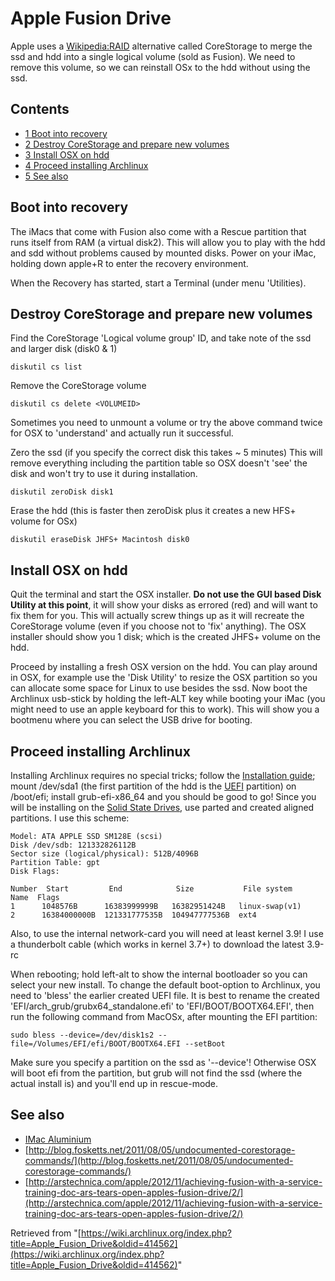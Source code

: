 # Apple Fusion Drive

Apple uses a [Wikipedia:RAID](https://en.wikipedia.org/wiki/RAID "wikipedia:RAID") alternative called CoreStorage to merge the ssd and hdd into a single logical volume (sold as Fusion). We need to remove this volume, so we can reinstall OSx to the hdd without using the ssd.

## Contents

*   [1 Boot into recovery](#Boot_into_recovery)
*   [2 Destroy CoreStorage and prepare new volumes](#Destroy_CoreStorage_and_prepare_new_volumes)
*   [3 Install OSX on hdd](#Install_OSX_on_hdd)
*   [4 Proceed installing Archlinux](#Proceed_installing_Archlinux)
*   [5 See also](#See_also)

## Boot into recovery

The iMacs that come with Fusion also come with a Rescue partition that runs itself from RAM (a virtual disk2). This will allow you to play with the hdd and sdd without problems caused by mounted disks. Power on your iMac, holding down apple+R to enter the recovery environment.

When the Recovery has started, start a Terminal (under menu 'Utilities).

## Destroy CoreStorage and prepare new volumes

Find the CoreStorage 'Logical volume group' ID, and take note of the ssd and larger disk (disk0 & 1)

```
diskutil cs list

```

Remove the CoreStorage volume

```
diskutil cs delete <VOLUMEID>

```

Sometimes you need to unmount a volume or try the above command twice for OSX to 'understand' and actually run it successful.

Zero the ssd (if you specify the correct disk this takes ~ 5 minutes) This will remove everything including the partition table so OSX doesn't 'see' the disk and won't try to use it during installation.

```
diskutil zeroDisk disk1

```

Erase the hdd (this is faster then zeroDisk plus it creates a new HFS+ volume for OSx)

```
diskutil eraseDisk JHFS+ Macintosh disk0

```

## Install OSX on hdd

Quit the terminal and start the OSX installer. **Do not use the GUI based Disk Utility at this point**, it will show your disks as errored (red) and will want to fix them for you. This will actually screw things up as it will recreate the CoreStorage volume (even if you choose not to 'fix' anything). The OSX installer should show you 1 disk; which is the created JHFS+ volume on the hdd.

Proceed by installing a fresh OSX version on the hdd. You can play around in OSX, for example use the 'Disk Utility' to resize the OSX partition so you can allocate some space for Linux to use besides the ssd. Now boot the Archlinux usb-stick by holding the left-ALT key while booting your iMac (you might need to use an apple keyboard for this to work). This will show you a bootmenu where you can select the USB drive for booting.

## Proceed installing Archlinux

Installing Archlinux requires no special tricks; follow the [Installation guide](/index.php/Installation_guide "Installation guide"); mount /dev/sda1 (the first partition of the hdd is the [UEFI](/index.php/UEFI "UEFI") partition) on /boot/efi; install grub-efi-x86_64 and you should be good to go! Since you will be installing on the [Solid State Drives](/index.php/Solid_State_Drives "Solid State Drives"), use parted and created aligned partitions. I use this scheme:

```
Model: ATA APPLE SSD SM128E (scsi)
Disk /dev/sdb: 121332826112B
Sector size (logical/physical): 512B/4096B
Partition Table: gpt
Disk Flags: 

Number  Start         End            Size           File system     Name  Flags
1      1048576B      16383999999B   16382951424B   linux-swap(v1)
2      16384000000B  121331777535B  104947777536B  ext4

```

Also, to use the internal network-card you will need at least kernel 3.9! I use a thunderbolt cable (which works in kernel 3.7+) to download the latest 3.9-rc

When rebooting; hold left-alt to show the internal bootloader so you can select your new install. To change the default boot-option to Archlinux, you need to 'bless' the earlier created UEFI file. It is best to rename the created 'EFI/arch_grub/grubx64_standalone.efi' to 'EFI/BOOT/BOOTX64.EFI', then run the following command from MacOSx, after mounting the EFI partition:

```
sudo bless --device=/dev/disk1s2 --file=/Volumes/EFI/efi/BOOT/BOOTX64.EFI --setBoot

```

Make sure you specify a partition on the ssd as '--device'! Otherwise OSX will boot efi from the partition, but grub will not find the ssd (where the actual install is) and you'll end up in rescue-mode.

## See also

*   [IMac Aluminium](/index.php/IMac_Aluminium "IMac Aluminium")
*   [http://blog.fosketts.net/2011/08/05/undocumented-corestorage-commands/](http://blog.fosketts.net/2011/08/05/undocumented-corestorage-commands/)
*   [http://arstechnica.com/apple/2012/11/achieving-fusion-with-a-service-training-doc-ars-tears-open-apples-fusion-drive/2/](http://arstechnica.com/apple/2012/11/achieving-fusion-with-a-service-training-doc-ars-tears-open-apples-fusion-drive/2/)

Retrieved from "[https://wiki.archlinux.org/index.php?title=Apple_Fusion_Drive&oldid=414562](https://wiki.archlinux.org/index.php?title=Apple_Fusion_Drive&oldid=414562)"